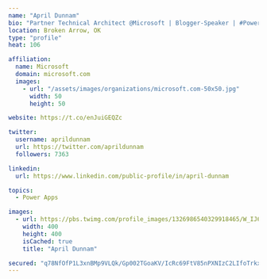 ```yaml
---
name: "April Dunnam"
bio: "Partner Technical Architect @Microsoft | Blogger-Speaker | #PowerApps, #PowerAutomate, #Office365, #SharePoint | #WIT | #Karaoke Queen"
location: Broken Arrow, OK
type: "profile"
heat: 106

affiliation:
  name: Microsoft
  domain: microsoft.com
  images:
    - url: "/assets/images/organizations/microsoft.com-50x50.jpg"
      width: 50
      height: 50

website: https://t.co/enJuiGEQZc

twitter:
  username: aprildunnam
  url: https://twitter.com/aprildunnam
  followers: 7363

linkedin:
  url: https://www.linkedin.com/public-profile/in/april-dunnam

topics:
  - Power Apps

images:
  - url: https://pbs.twimg.com/profile_images/1326986540329918465/W_IJ6Ih2_400x400.jpg
    width: 400
    height: 400
    isCached: true
    title: "April Dunnam"

secured: "q78NfOfP1L3xnBMp9VLQk/Gp002TGoaKV/IcRc69FtV85nPXNIzC2LIfoTrkxw0wPkwRikVNd+D8h4nAfY+B0EC+ZiBUyEuwC1Z1nE2Gk0BeRq2A1/XqbcbxsibmaC8fCM/Ufxm8YF1IDiRygyW+47ZuQuzmFOfy+g81r6fxWcovHRHGRO8SyWXzs4dYUWuKcmNjMxYNzksY/MUG8ggKQ8Hz+6z/1rDtZDUT4M8XRiD0B1UBR7zhVsgnLgsFXtX1nk/DQn5WKK3TABwFVXd9grGGY78LVrSdD/FnotL1xQIatm44xBjLQvmL08VIQ4BN3vpg11pkUd9sIoZzl5v3rU/Ug1BZOwP96SGENRCj7ElXJCYkX6IIS5Ycj5zjsHqEaIq7V18InXSH3DR2AqFW3pHudUQN1yuuZf28OTF95+k=;EgmxwLsm3Ts50hzlDOG7xg=="
---
```


